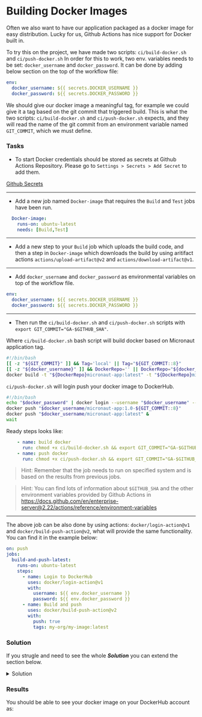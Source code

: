 # Building Docker Images

Often we also want to have our application packaged as a docker image for easy distribution. Lucky for us, Github Actions has nice support for Docker built in.

To try this on the project, we have made two scripts: `ci/build-docker.sh` and `ci/push-docker.sh`
In order for this to work, two env. variables needs to be set: `docker_username` and `docker_password`. It can be done by adding below section on the top of the workflow file:

```YAML
env:
  docker_username: ${{ secrets.DOCKER_USERNAME }}
  docker_password: ${{ secrets.DOCKER_PASSWORD }}
```

We should give our docker image a meaningful tag, for example we could give it a tag based on the git commit that triggered build.
This is what the two scripts: `ci/build-docker.sh` and `ci/push-docker.sh` expects, and they will read the name of the git commit from an environment variable named `GIT_COMMIT`, which we must define.

### Tasks
- To start Docker credentials should be stored as secrets at Github Actions Repository. Please go to `Settings > Secrets > Add Secret` to add them. 

[Github Secrets](img/secret.png)

___

- Add a new job named `Docker-image` that requires the `Build` and `Test` jobs have been run.

```YAML
  Docker-image:
    runs-on: ubuntu-latest
    needs: [Build,Test]
```
___
- Add a new step to your `Build` job which uploads the build code, and then a step in `Docker-image` which downloads the build by using aritifact actions `actions/upload-artifact@v2` and `actions/download-artifact@v1`.

___
- Add `docker_username` and `docker_password` as environmental variables on top of the workflow file. 

```YAML
env:
  docker_username: ${{ secrets.DOCKER_USERNAME }}
  docker_password: ${{ secrets.DOCKER_PASSWORD }}
```

___
- Then run the `ci/build-docker.sh` and `ci/push-docker.sh` scripts with `export GIT_COMMIT="GA-$GITHUB_SHA"`.

Where `ci/build-docker.sh` bash script will build docker based on Micronaut application tag. 
```bash 
#!/bin/bash
[[ -z "${GIT_COMMIT}" ]] && Tag='local' || Tag="${GIT_COMMIT::8}"
[[ -z "${docker_username}" ]] && DockerRepo='' || DockerRepo="${docker_username}/"
docker build -t "${DockerRepo}micronaut-app:latest" -t "${DockerRepo}micronaut-app:1.0-$Tag" app/
```

`ci/push-docker.sh` will login push your docker image to DockerHub.
```bash
#!/bin/bash
echo "$docker_password" | docker login --username "$docker_username" --password-stdin
docker push "$docker_username/micronaut-app:1.0-${GIT_COMMIT::8}" 
docker push "$docker_username/micronaut-app:latest" &
wait
```
Ready steps looks like:
```YAML
    - name: build docker
      run: chmod +x ci/build-docker.sh && export GIT_COMMIT="GA-$GITHUB_SHA" && ci/build-docker.sh
    - name: push docker
      run: chmod +x ci/push-docker.sh && export GIT_COMMIT="GA-$GITHUB_SHA" && ci/push-docker.sh
```

> Hint: Remember that the job needs to run on specified system and is based on the results from previous jobs.

> Hint: You can find lots of information about `$GITHUB_SHA` and the other environment variables provided by Github Actions in https://docs.github.com/en/enterprise-server@2.22/actions/reference/environment-variables

---

The above job can be also done by using actions: `docker/login-action@v1` and `docker/build-push-action@v2`, what will provide the same functionality. You can find it in the example below:

```yaml
on: push
jobs:
  build-and-push-latest:
    runs-on: ubuntu-latest
    steps:
      - name: Login to DockerHub
        uses: docker/login-action@v1
        with:
          username: ${{ env.docker_username }}
          password: ${{ env.docker_password }}
      - name: Build and push
        uses: docker/build-push-action@v2
        with:
          push: true
          tags: my-org/my-image:latest
```

### Solution 
If you strugle and need to see the whole ***Solution*** you can extend the section below. 
<details>
    <summary> Solution </summary>
  
    ```YAML
    name: Java CI
on: push
env: # Set the secret as an input
  docker_username: ${{ secrets.DOCKER_USERNAME }}
  docker_password: ${{ secrets.DOCKER_PASSWORD }}
jobs:
  Clone-down:
    name: Clone down repo
    runs-on: ubuntu-latest
    container: gradle:6-jdk11
    steps:
    - uses: actions/checkout@v2
    - name: Upload Repo
      uses: actions/upload-artifact@v2
      with:
        name: code
        path: .
  Test:
    runs-on: ubuntu-latest
    needs: Clone-down
    container: gradle:6-jdk11
    steps:
    - name: Download code
      uses: actions/download-artifact@v2
      with:
        name: code
        path: . 
    - name: Test with Gradle
      run: chmod +x ci/unit-test-app.sh && ci/unit-test-app.sh
  Build:
    runs-on: ubuntu-latest
    needs: Clone-down
    container: gradle:6-jdk11
    steps:
    - name: Download code
      uses: actions/download-artifact@v2
      with:
        name: code
        path: .
    - name: Build with Gradle
      run: chmod +x ci/build-app.sh && ci/build-app.sh
    - name: Upload Repo
      uses: actions/upload-artifact@v2
      with:
        name: code
        path: .
  Docker-image:
    runs-on: ubuntu-latest
    needs: [Build,Test]
    steps:
    - name: Download code
      uses: actions/download-artifact@v1
      with:
        name: code
        path: .
    - name: build docker
      run: chmod +x ci/build-docker.sh && export GIT_COMMIT="GA-$GITHUB_SHA" && ci/build-docker.sh
    - name: push docker
      run: chmod +x ci/push-docker.sh && export GIT_COMMIT="GA-$GITHUB_SHA" && ci/push-docker.sh
  
    ```

</details>


### Results

You should be able to see your docker image on your DockerHub account as: 


